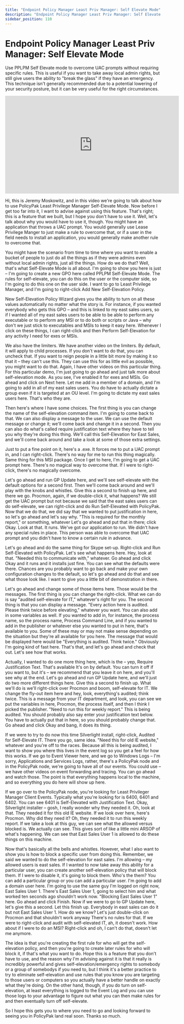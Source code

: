 ```yaml
---
title: "Endpoint Policy Manager Least Priv Manager: Self Elevate Mode"
description: "Endpoint Policy Manager Least Priv Manager: Self Elevate Mode"
sidebar_position: 110
---
```

# Endpoint Policy Manager Least Priv Manager: Self Elevate Mode

Use PPLPM Self Elevate mode to overcome UAC prompts without requiring specific rules. This is useful
if you want to take away local admin rights, but still give users the ability to "break the glass"
if they have an emergency. This technique isn't generally recommended due to a potential lowering of
your security posture, but it can be very useful for the right circumstances.

<iframe width="560" height="315" src="https://www.youtube.com/embed/6MtBFMLyrTE?si=4a48b7MOdwy2BFDR" title="YouTube video player" frameborder="0" allow="accelerometer; autoplay; clipboard-write; encrypted-media; gyroscope; picture-in-picture; web-share" referrerpolicy="strict-origin-when-cross-origin" allowfullscreen></iframe>

Hi, this is Jeremy Moskowitz, and in this video we're going to talk about how to use PolicyPak Least
Privilege Manager Self-Elevate Mode. Now before I get too far into it, I want to advise against
using this feature. That's right; this is a feature that we built, but I hope you don't have to use
it. Well, let's talk about why you would have to use it, though. You might have an application that
throws a UAC prompt. You would generally use Lease Privilege Manger to just make a rule to overcome
that, or if a user in the field needs to install an application, you would generally make another
rule to overcome that.

You might have the scenario from time to time where you want to enable a bucket of people to just do
all the things as if they were admins even without local admin rights, just all the things. How do
we do that? Well, that's what Self-Elevate Mode is all about. I'm going to show you here is just –
I'm going to create a new GPO here called PPLPM Self-Elevate Mode. The rules for self-elevate, you
can do this on the user or the computer side, so I'm going to do this one on the user side. I want
to go to Least Privilege Manager, and I'm going to right-click Add New Self-Elevation Policy.

New Self-Elevation Policy Wizard gives you the ability to turn on all these values automatically no
matter what the story is. For instance, if you wanted everybody who gets this GPO – and this is
linked to my east sales users, so if I wanted all of my east sales users to be able to be able to
perform any executable or to perform any MSI or to do both or scripts or Java – why don't we just
stick to executables and MSIs to keep it easy here. Whenever I click on these things, I can
right-click and then Perform Self-Elevation for any activity I need for exes or MSIs.

We also have the limiters. We have another video on the limiters. By default, it will apply to child
processes. If you don't want to do that, you can uncheck that. If you want to reign people in a
little bit more by making it so that it – they can't use this. They can use this for as little evil
as possible, you might want to do that. Again, I have other videos on this particular thing. For
this particular demo, I'm just going to go ahead and just talk more about self-elevation mode. As
you see, I've enabled it for exes and MSIs. Go ahead and click on Next here. Let me add in a member
of a domain, and I'm going to add in all of my east sales users. You do have to actually dictate a
group even if it is targeted at an OU level. I'm going to dictate my east sales users here. That's
who they are.

Then here's where I have some choices. The first thing is you can change the name of the
self-elevation command item. I'm going to come back to that. We can also display a message to the
user. We can use the default message or change it; we'll come back and change it in a second. Then
you can also do what's called require justification text where they have to tell you why they're
doing this thing. We'll call this Self-Elevation for East Sales, and we'll come back around and take
a look at some of those extra settings.

Just to put a fine point on it, here's a .exe. It forces me to put a UAC prompt in, and I can
right-click. There's no way for me to run this thing magically. Same thing for this MSI package.
Once I get to here, I'm going to get a UAC prompt here. There's no magical way to overcome that. If
I were to right-click, there's no magically overcome.

Let's go ahead and run GP Update here, and we'll see self-elevate with the default options for a
second first. Then we'll come back around and we'll play with the knobs and whistles. Give this a
second to finish up here, and there we go. Procmon, again, if we double-click it, what happens? We
still get the UAC prompt but not because we said that the east sales users can do self-elevate, we
can right-click and do Run Self-Elevated with PolicyPak. Now that we do that, we did say that we
wanted to put justification in here, so let's go ahead and let's say why. "This is required for the
monthly report," or something, whatever Let's go ahead and put that in there; click Okay. Look at
that. It runs. We've got our application to run. We didn't have any special rules in place. This
person was able to overcome that UAC prompt and you didn't have to know a certain rule in advance.

Let's go ahead and do the same thing for Skype set-up. Right-click and Run Self-Elevated with
PolicyPak. Let's see what happens here. Hey, look at that. "Needed this to communicate with,"
whatever. Go ahead and click Okay and it runs and it installs just fine. You can see what the
defaults were there. Chances are you probably want to go back and make your own configuration
changes to the default, so let's go ahead and do that and see what those look like. I want to give
you a little bit of demonstration in there.

Let's go ahead and change some of those items here. Those would be the messages. The first thing is
you can change the right-click. What we can do is say "audited self-elevate for IT," whatever's
right for you. The second thing is that you can display a message. "Every action here is audited.
Please think twice before elevating," whatever you want. You can also add in some variables as well.
If you wanted to add in, for instance, the process name, so the process name, Process Command Line,
and if you wanted to add in the publisher or whatever else you wanted to put in here, that's
available to you. Some of these may or may not make sense depending on the situation but they're all
available for you here. The message that would be displayed here would be "Everything is audited.
Think twice." Obviously I'm going kind of fast here. That's that, and let's go ahead and check that
out. Let's see how that works.

Actually, I wanted to do one more thing here, which is the – yep, Require Justification Text. That's
available It's on by default. You can turn it off if you want to, but it's – we recommend that you
leave it on here, and you'll see why at the end. Let's go ahead and run GP Update here, and we'll
just do two more different things here. Give this a second to finish up. What we'll do is we'll
right-click over Procmon and boom, self-elevate for IT. We change the fly-out item here and hey,
look, everything's audited; think twice. This is a message from your IT department, and look, you
can see we put the variables in here, Procmon, the process itself, and then I think I picked the
publisher. "Need to run this for weekly report." This is being audited. You should probably also say
enter your justification text below. You have to actually put that in here, so you should probably
change that. Go ahead and click Okay and bang, it does its thing.

If we were to try to do now this time Silverlight install, right-click, Audited for Self-Elevate IT.
There you go, same idea. "Need this for old IE website," whatever and you're off to the races.
Because all this is being audited, I want to show you where this lives in the event log so you get a
feel for how this works. If we go to Event Viewer here, and we go to Windows Logs – I'm sorry,
Applications and Services Logs, rather, there's a PolicyPak node and in the PolicyPak node, we're
going to have all of our events. You could use – we have other videos on event forwarding and
tracing. You can go ahead and watch those. The point is that everything happens local to the
machine, and so everything you do here will show up here.

If we go over to the PolicyPak node, you're looking for Least Privileger Manager Client Events.
Typically what you're looking for is 6400, 6401 and 6402. You can see 6401 is Self-Elevated with
Justification Text. Okay, Silverlight installer – gosh, I really wonder why they needed it. Oh, look
at that. They needed it for this old IE website. If we look over here, here's Procmon. Why did they
need it? Oh, they needed it to run this weekly report. If we take a look at this guy, we can see
what the allowed versus blocked is. We actually can see. This gives sort of like a little mini ARSOP
of what's happening. We can see that East Sales User 1 is allowed to do these things on this
machine.

Now that's basically all the bells and whistles. However, what I also want to show you is how to
block a specific user from doing this. Remember, we said we wanted to do the self-elevation for east
sales. I'm allowing – my allowed users is east sales. If I wanted to now take away this ability for
a particular user, you can create another self-elevation policy that will block them. If I were to
disable it, it's going to block them. Who's the them? You can add a particular group or you can add
a particular user. I'm going to add a domain user here. I'm going to use the same guy I'm logged on
right now, East Sales User 1. There's East Sales User 1, going to select him and what worked ten
seconds ago shouldn't work now. "Blocking East Sales User 1" here. Go ahead and click Finish. Now if
we were to go to GP Update here, let's give this a second. Let this finish up. Everybody in east
sales can do it but not East Sales User 1. How do we know? Let's just double-click on Procmon and
that shouldn't work anyway There's no rules for that. If we were to right-click and audit with
self-elevated IT, ah, it doesn't work. How about if I were to do an MSI? Right-click and oh, I can't
do that, doesn't let me anymore.

The idea is that you're creating the first rule for who will get the self-elevation policy, and then
you're going to create later rules for who will block it, if that's what you want to do. Hope this
is a feature that you don't have to use, and the reason why I'm advising against it is that it
really is incredibly powerful and gives self-elevation/emergency rights to somebody or a group of
somebodys if you need to, but I think it's a better practice to try to eliminate self-elevation and
use rules that you know you are targeting to those users or computers so you actually have a better
handle on exactly what they're doing. On the other hand, though, if you do turn on self-elevation,
at least everything is logged to the Event Log and you can use those logs to your advantage to
figure out what you can then make rules for and then eventually turn off self-elevate.

So I hope this gets you to where you need to go and looking forward to seeing you in PolicyPak land
real soon. Thanks so much.
